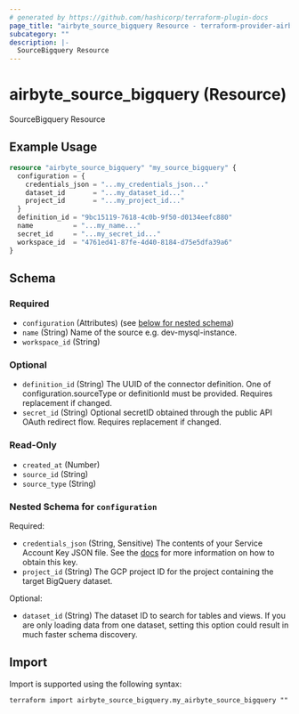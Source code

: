 ```yaml
---
# generated by https://github.com/hashicorp/terraform-plugin-docs
page_title: "airbyte_source_bigquery Resource - terraform-provider-airbyte"
subcategory: ""
description: |-
  SourceBigquery Resource
---
```


# airbyte_source_bigquery (Resource)

SourceBigquery Resource

## Example Usage

```terraform
resource "airbyte_source_bigquery" "my_source_bigquery" {
  configuration = {
    credentials_json = "...my_credentials_json..."
    dataset_id       = "...my_dataset_id..."
    project_id       = "...my_project_id..."
  }
  definition_id = "9bc15119-7618-4c0b-9f50-d0134eefc880"
  name          = "...my_name..."
  secret_id     = "...my_secret_id..."
  workspace_id  = "4761ed41-87fe-4d40-8184-d75e5dfa39a6"
}
```

<!-- schema generated by tfplugindocs -->
## Schema

### Required

- `configuration` (Attributes) (see [below for nested schema](#nestedatt--configuration))
- `name` (String) Name of the source e.g. dev-mysql-instance.
- `workspace_id` (String)

### Optional

- `definition_id` (String) The UUID of the connector definition. One of configuration.sourceType or definitionId must be provided. Requires replacement if changed.
- `secret_id` (String) Optional secretID obtained through the public API OAuth redirect flow. Requires replacement if changed.

### Read-Only

- `created_at` (Number)
- `source_id` (String)
- `source_type` (String)

<a id="nestedatt--configuration"></a>
### Nested Schema for `configuration`

Required:

- `credentials_json` (String, Sensitive) The contents of your Service Account Key JSON file. See the <a href="https://docs.airbyte.com/integrations/sources/bigquery#setup-the-bigquery-source-in-airbyte">docs</a> for more information on how to obtain this key.
- `project_id` (String) The GCP project ID for the project containing the target BigQuery dataset.

Optional:

- `dataset_id` (String) The dataset ID to search for tables and views. If you are only loading data from one dataset, setting this option could result in much faster schema discovery.

## Import

Import is supported using the following syntax:

```shell
terraform import airbyte_source_bigquery.my_airbyte_source_bigquery ""
```
